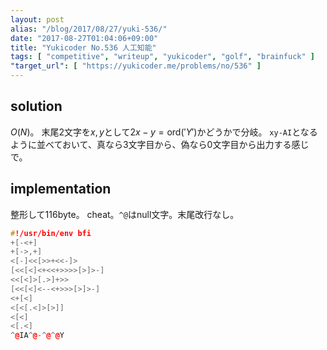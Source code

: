 ```yaml
---
layout: post
alias: "/blog/2017/08/27/yuki-536/"
date: "2017-08-27T01:04:06+09:00"
title: "Yukicoder No.536 人工知能"
tags: [ "competitive", "writeup", "yukicoder", "golf", "brainfuck" ]
"target_url": [ "https://yukicoder.me/problems/no/536" ]
---
```


## solution

$O(N)$。
末尾$2$文字を$x, y$として$2x - y = \mathrm{ord}('Y')$かどうかで分岐。
`xy-AI`となるように並べておいて、真なら$3$文字目から、偽なら$0$文字目から出力する感じで。

## implementation

整形して$116$byte。
cheat。`^@`はnull文字。末尾改行なし。

``` c++
#!/usr/bin/env bfi
+[-<+]
+[->,+]
<[-]<<[>>+<<-]>
[<<[<]<+<<+>>>>[>]>-]
<<[<]>[.>]+>>
[<<[<]<--<+>>>[>]>-]
<+[<]
<[<[.<]>[>]]
<[<]
<[.<]
^@IA^@-^@^@Y
```
